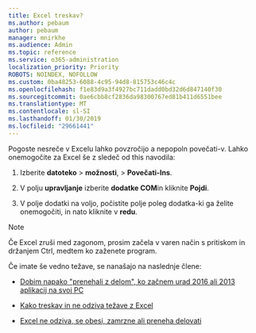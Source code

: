 ```yaml
---
title: Excel treskav?
ms.author: pebaum
author: pebaum
manager: mnirkhe
ms.audience: Admin
ms.topic: reference
ms.service: o365-administration
localization_priority: Priority
ROBOTS: NOINDEX, NOFOLLOW
ms.custom: 0ba48253-6088-4c95-94d8-815753c46c4c
ms.openlocfilehash: f1e83d9a3f4927bc711dadd0bd32d6d847140f30
ms.sourcegitcommit: 0ae6cbb8cf2836da98300767ed81b411d6551bee
ms.translationtype: MT
ms.contentlocale: sl-SI
ms.lasthandoff: 01/30/2019
ms.locfileid: "29661441"
---
```

Pogoste nesreče v Excelu lahko povzročijo a nepopoln povečati-v. Lahko onemogočite za Excel še z sledeč od this navodila:
  
1. Izberite **datoteko** \> **možnosti**, \> **Povečati-Ins**.
    
2. V polju **upravljanje** izberite **dodatke COM**in kliknite **Pojdi**.
    
3. V polje dodatki na voljo, počistite polje poleg dodatka-ki ga želite onemogočiti, in nato kliknite v **redu**.
    
> [!NOTE]
> Če Excel zruši med zagonom, prosim začela v varen način s pritiskom in držanjem Ctrl, medtem ko zaženete program. 
  
Če imate še vedno težave, se nanašajo na naslednje člene:
  
- [Dobim napako "prenehali z delom", ko začnem urad 2016 ali 2013 aplikacij na svoj PC](https://support.office.com/article/52bd7985-4e99-4a35-84c8-2d9b8301a2fa.aspx)
    
- [Kako treskav in ne odziva težave z Excel](https://support.microsoft.com/help/2758592/how-to-troubleshoot-crashing-and-not-responding-issues-with-excel)
    
- [Excel ne odziva, se obesi, zamrzne ali preneha delovati](https://support.office.com/article/37e7d3c9-9e84-40bf-a805-4ca6853a1ff4.aspx)
    
